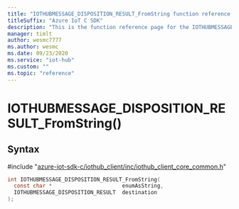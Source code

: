 ```yaml
---                             
title: "IOTHUBMESSAGE_DISPOSITION_RESULT_FromString function reference | Microsoft Docs" 
titleSuffix: "Azure IoT C SDK"            
description: "This is the function reference page for the IOTHUBMESSAGE_DISPOSITION_RESULT_FromString() function in the Azure IoT C SDK. This SDK is used with Azure IoT Hub and Azure IoT Hub Device Provisioning Service"            
manager: timlt                 
author: wesmc7777              
ms.author: wesmc               
ms.date: 09/23/2020                    
ms.service: "iot-hub"             
ms.custom: ""                
ms.topic: "reference"        
---                            
```


# IOTHUBMESSAGE_DISPOSITION_RESULT_FromString()

## Syntax

\#include "[azure-iot-sdk-c/iothub_client/inc/iothub_client_core_common.h](../iothub-client-core-common-h.md)"  
```C
int IOTHUBMESSAGE_DISPOSITION_RESULT_FromString(
  const char *                      enumAsString,
  IOTHUBMESSAGE_DISPOSITION_RESULT  destination
);
```

